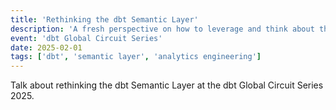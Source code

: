 ```yaml
---
title: 'Rethinking the dbt Semantic Layer'
description: 'A fresh perspective on how to leverage and think about the dbt Semantic Layer.'
event: 'dbt Global Circuit Series'
date: 2025-02-01
tags: ['dbt', 'semantic layer', 'analytics engineering']
---
```


Talk about rethinking the dbt Semantic Layer at the dbt Global Circuit Series 2025.
